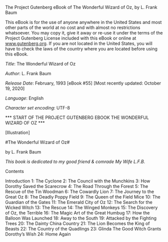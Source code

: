 The Project Gutenberg eBook of The Wonderful Wizard of Oz, by L. Frank Baum

This eBook is for the use of anyone anywhere in the United States and
most other parts of the world at no cost and with almost no restrictions
whatsoever. You may copy it, give it away or re-use it under the terms
of the Project Gutenberg License included with this eBook or online at
www.gutenberg.org. If you are not located in the United States, you
will have to check the laws of the country where you are located before
using this eBook.

*Title*: The Wonderful Wizard of Oz

*Author*: L. Frank Baum

*Release Date*: February, 1993 [eBook #55]
[Most recently updated: October 19, 2020]

*Language*: English

*Character set encoding*: UTF-8


*** START OF THE PROJECT GUTENBERG EBOOK THE WONDERFUL WIZARD OF OZ ***

[Illustration]




#The Wonderful Wizard of Oz#

by L. Frank Baum


*This book is dedicated to my good friend & comrade
My Wife
L.F.B.*


Contents

 Introduction
 1: The Cyclone
 2: The Council with the Munchkins
 3: How Dorothy Saved the Scarecrow
 4: The Road Through the Forest
 5: The Rescue of the Tin Woodman
 6:  The Cowardly Lion
 7: The Journey to the Great Oz
 8: The Deadly Poppy Field
 9: The Queen of the Field Mice
 10: The Guardian of the Gates
 11: The Emerald City of Oz
 12: The Search for the Wicked Witch
 13: The Rescue
 14: The Winged Monkeys
 15: The Discovery of Oz, the Terrible
 16: The Magic Art of the Great Humbug
 17: How the Balloon Was Launched
 18: Away to the South
 19: Attacked by the Fighting Trees
 20: The Dainty China Country
 21: The Lion Becomes the King of Beasts
 22: The Country of the Quadlings
 23: Glinda The Good Witch Grants Dorothy’s Wish
 24: Home Again



